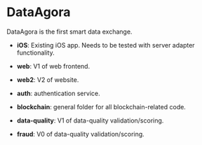 # DataAgora
DataAgora is the first smart data exchange.

- **iOS**: Existing iOS app. Needs to be tested with server adapter functionality.

- **web**: V1 of web frontend.

- **web2**: V2 of website.

- **auth**: authentication service.

- **blockchain**: general folder for all blockchain-related code.

- **data-quality**: V1 of data-quality validation/scoring.

- **fraud**: V0 of data-quality validation/scoring.
